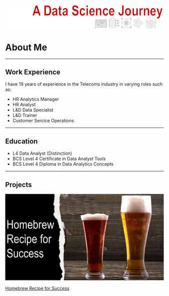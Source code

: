 ![Header](assets/Header4.png) 

# About Me
___

## Work Experience
I have 19 years of experience in the Telecoms industry in varying roles such as:
- HR Analytics Manager
- HR Analyst
- L&D Data Specialist
- L&D Trainer
- Customer Sercice Operations

___

## Education
- L4 Data Analyst (Distinction)
- BCS Level 4 Certificate in Data Analyst Tools
- BCS Level 4 Diploma in Data Analytics Concepts

___

## Projects
[![Homebrew Recipe for Success](assets/Homebrew.png)](https://wiggyjg.github.io/portfolio/homebrew_recipe_for_success.html) 

[Homebrew Recipe for Success](./homebrew_recipe_for_success.md)

